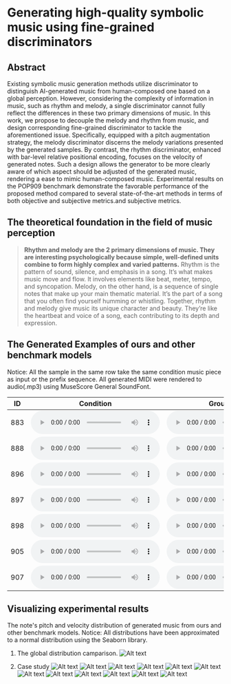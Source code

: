 # Generating high-quality symbolic music using fine-grained discriminators

## Abstract

Existing symbolic music generation methods utilize discriminator to distinguish AI-generated music from human-composed one based on a global perception. However, considering the complexity of information in music, such as rhythm and melody, a single discriminator cannot fully reflect the differences in these two primary dimensions of music. In this work, we propose to decouple the melody and rhythm from music, and design corresponding fine-grained discriminator to tackle the aforementioned issue. Specifically, equipped with a pitch augmentation strategy, the melody discriminator discerns the melody variations presented by the generated samples. By contrast, the rhythm discriminator, enhanced with bar-level relative positional encoding, focuses on the velocity of generated notes. Such a design allows the generator to be more clearly aware of which aspect should be adjusted of the generated music, rendering a ease to mimic human-composed music. Experimental results on the POP909 benchmark demonstrate the favorable performance of the proposed method compared to several state-of-the-art methods in terms of both objective and subjective metrics.and subjective  metrics. 

## The theoretical foundation in the field of music perception

> **Rhythm and melody are the 2 primary dimensions of music. They are interesting psychologically because simple, well-defined units combine to form highly complex and varied patterns.** 
Rhythm is the pattern of sound, silence, and emphasis in a song. It’s what makes music move and flow. It involves elements like beat, meter, tempo, and syncopation.
Melody, on the other hand, is a sequence of single notes that make up your main thematic material. It’s the part of a song that you often find yourself humming or whistling.
Together, rhythm and melody give music its unique character and beauty. They’re like the heartbeat and voice of a song, each contributing to its depth and expression.

## The Generated Examples of ours and other benchmark models
Notice: All the sample in the same row take the same condition music piece as input or the prefix sequence.
All generated MIDI were rendered to audio(.mp3) using MuseScore General SoundFont.


| ID  | Condition                                                 | Ground Truth                                              | Ours                                                      | Music Transformer                                         | WGAN                                                      | Theme Transformer                                         |
| --- | --------------------------------------------------------- | --------------------------------------------------------- | --------------------------------------------------------- | --------------------------------------------------------- | --------------------------------------------------------- | --------------------------------------------------------- |
| 883 | <audio src="music_sample/Condition/883_theme.mp3" controls title="Title"></audio>|<audio src="music_sample/GT/GT_883.mp3" controls title="Title"></audio>|<audio src="music_sample/Ours/output_ours_883.mp3" controls title="Title"></audio>|<audio src="music_sample/Music%20Transformer/output_musictransformer_883.mp3" controls title="Title"></audio>|<audio src="music_sample/WGAN/output_WGAN_883.mp3" controls title="Title"></audio>|<audio src="music_sample/Theme%20Transformer/output_theme_883.mp3" controls title="Title"></audio>|
| 888 |<audio src="music_sample/Condition/888_theme.mp3" controls title="Title"></audio>|<audio src="music_sample/GT/GT_888.mp3" controls title="Title"></audio>|<audio src="music_sample/Ours/output_ours_888.mp3" controls title="Title"></audio>|<audio src="music_sample/Music%20Transformer/output_musictransformer_888.mp3" controls title="Title"></audio>|<audio src="music_sample/WGAN/output_WGAN_888.mp3" controls title="Title"></audio>|<audio src="music_sample/Theme%20Transformer/output_theme_888.mp3" controls title="Title"></audio>|
| 896 |<audio src="music_sample/Condition/896_theme.mp3" controls title="Title"></audio>|<audio src="music_sample/GT/GT_896.mp3" controls title="Title"></audio>|<audio src="music_sample/Ours/output_ours_896.mp3" controls title="Title"></audio>|<audio src="music_sample/Music%20Transformer/output_musictransformer_896.mp3" controls title="Title"></audio>|<audio src="music_sample/WGAN/output_WGAN_896.mp3" controls title="Title"></audio>|<audio src="music_sample/Theme%20Transformer/output_theme_896.mp3" controls title="Title"></audio>|
| 897 |<audio src="music_sample/Condition/897_theme.mp3" controls title="Title"></audio>|<audio src="music_sample/GT/GT_897.mp3" controls title="Title"></audio>|<audio src="music_sample/Ours/output_ours_897.mp3" controls title="Title"></audio>|<audio src="music_sample/Music%20Transformer/output_musictransformer_897.mp3" controls title="Title"></audio>|<audio src="music_sample/WGAN/output_WGAN_897.mp3" controls title="Title"></audio>|<audio src="music_sample/Theme%20Transformer/output_theme_897.mp3" controls title="Title"></audio>|
| 898 |<audio src="music_sample/Condition/898_theme.mp3" controls title="Title"></audio>|<audio src="music_sample/GT/GT_898.mp3" controls title="Title"></audio>|<audio src="music_sample/Ours/output_ours_898.mp3" controls title="Title"></audio>|<audio src="music_sample/Music%20Transformer/output_musictransformer_898.mp3" controls title="Title"></audio>|<audio src="music_sample/WGAN/output_WGAN_898.mp3" controls title="Title"></audio>|<audio src="music_sample/Theme%20Transformer/output_theme_898.mp3" controls title="Title"></audio>|
| 905 |<audio src="music_sample/Condition/905_theme.mp3" controls title="Title"></audio>|<audio src="music_sample/GT/GT_905.mp3" controls title="Title"></audio>|<audio src="music_sample/Ours/output_ours_905.mp3" controls title="Title"></audio>|<audio src="music_sample/Music%20Transformer/output_musictransformer_905.mp3" controls title="Title"></audio>|<audio src="music_sample/WGAN/output_WGAN_905.mp3" controls title="Title"></audio>|<audio src="music_sample/Theme%20Transformer/output_theme_905.mp3" controls title="Title"></audio>|
| 907 | <audio src="music_sample/Condition/907_theme.mp3" controls title="Title"></audio>|<audio src="music_sample/GT/GT_907.mp3" controls title="Title"></audio>|<audio src="music_sample/Ours/output_ours_907.mp3" controls title="Title"></audio>|<audio src="music_sample/Music%20Transformer/output_musictransformer_907.mp3" controls title="Title"></audio>|<audio src="music_sample/WGAN/output_WGAN_907.mp3" controls title="Title"></audio>|<audio src="music_sample/Theme%20Transformer/output_theme_907.mp3" controls title="Title"></audio>|

## Visualizing experimental results
The note's pitch and velocity distribution of generated music from ours and other benchmark models.
Notice: All distributions have been approximated to a normal distribution using the Seaborn library.

1. The global distribution camparison.
![Alt text](fig/similarity.png)

2. Case study
![Alt text](fig/case_877.png)
![Alt text](fig/case_878.png)
![Alt text](fig/case_888.png)
![Alt text](fig/case_891.png)
![Alt text](fig/case_892.png)
![Alt text](fig/case_893.png)
![Alt text](fig/case_895.png)
![Alt text](fig/case_896.png)
![Alt text](fig/case_900.png)
![Alt text](fig/case_903.png)
![Alt text](fig/case_905.png)
![Alt text](fig/case_907.png)